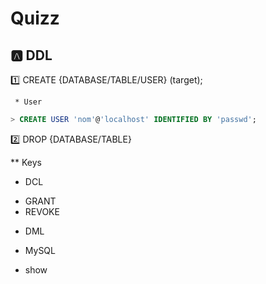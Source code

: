 # Quizz 

## :a: DDL

:one: CREATE {DATABASE/TABLE/USER} (target);

     * User 
```sql
> CREATE USER 'nom'@'localhost' IDENTIFIED BY 'passwd';
```

:two: DROP {DATABASE/TABLE}

 ** Keys

* DCL

- GRANT
- REVOKE

* DML


* MySQL

- show 


